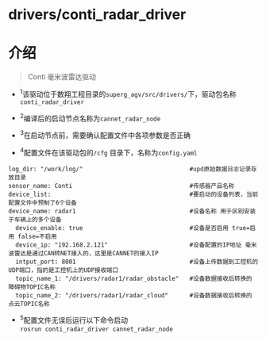 # drivers/conti_radar_driver

介绍
===
>Conti 毫米波雷达驱动

- <sup>1</sup>该驱动位于数翔工程目录的`superg_agv/src/drivers/`下，驱动包名称`conti_radar_driver`

- <sup>2</sup>编译后的启动节点名称为`cannet_radar_node`

- <sup>3</sup>在启动节点前，需要确认配置文件中各项参数是否正确
- <sup>4</sup>配置文件在该驱动包的`/cfg` 目录下，名称为`config.yaml`

```
log_dir: "/work/log/"                              #upd原始数据日志记录存放目录  
sensor_name: Conti                                 #传感器产品名称  
device_list:                                       #要启动的设备列表，当前配置文件中预制了6个设备  
device_name: radar1                                #设备名称 用于区别安装于车辆上的多个设备  
  device_enable: true                              #设备是否启用 true=启用 false=不启用  
  device_ip: "192.168.2.121"                       #设备配置的IP地址 毫米波雷达是通过CAN转NET接入的，这里是CANNET的接入IP  
  intput_port: 8001                                #设备上传数据到工控机的UDP端口，指的是工控机上的UDP接收端口  
  topic_name_1: "/drivers/radar1/radar_obstacle"   #设备数据接收后转换的 障碍物TOPIC名称  
  topic_name_2: "/drivers/radar1/radar_cloud"      #设备数据接收后转换的 点云TOPIC名称  
```
- <sup>5</sup>配置文件无误后运行以下命令启动  
`rosrun conti_radar_driver cannet_radar_node`  



